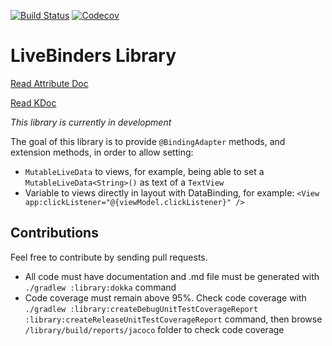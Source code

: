 [![Build Status](https://travis-ci.org/gahfy/livebinders.svg)](https://travis-ci.org/gahfy/livebinders)
[![Codecov](https://codecov.io/github/gahfy/livebinders/coverage.svg)](https://codecov.io/gh/gahfy/livebinders)

# LiveBinders Library

[Read Attribute Doc](attrDoc/index.md)

[Read KDoc](kdoc/library/index.md)

*This library is currently in development*

The goal of this library is to provide `@BindingAdapter` methods, and extension methods, in order to allow setting:

* `MutableLiveData` to views, for example, being able to set a `MutableLiveData<String>()` as text of a `TextView`
* Variable to views directly in layout with DataBinding, for example: `<View app:clickListener="@{viewModel.clickListener}" />`

## Contributions

Feel free to contribute by sending pull requests.

* All code must have documentation and .md file must be generated with `./gradlew :library:dokka` command
* Code coverage must remain above 95%. Check code coverage with `./gradlew :library:createDebugUnitTestCoverageReport :library:createReleaseUnitTestCoverageReport` command, then browse `/library/build/reports/jacoco` folder to check code coverage

